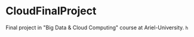 # CloudFinalProject
Final project in "Big Data &amp; Cloud Computing" course at Ariel-University.
`h`
